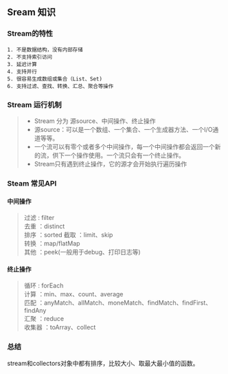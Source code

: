 ## Sream 知识 
### Stream的特性
    1. 不是数据结构，没有内部存储
    2. 不支持索引访问
    3. 延迟计算
    4. 支持并行
    5. 很容易生成数组或集合（List、Set)
    6. 支持过滤、查找、转换、汇总、聚合等操作
### Stream 运行机制
> - Stream 分为 源source、中间操作、终止操作  
> - 源source：可以是一个数组、一个集合、一个生成器方法、一个I/O通道等等。  
> - 一个流可以有零个或者多个中间操作，每一个中间操作都会返回一个新的流，供下一个操作使用。一个流只会有一个终止操作。
> - Stream只有遇到终止操作，它的源才会开始执行遍历操作
### Steam 常见API
#### 中间操作
> 过滤 : filter  
> 去重 ：distinct  
> 排序 ：sorted
> 截取 ：limit、skip  
> 转换 ：map/flatMap   
> 其他 ：peek(一般用于debug、打印日志等)
#### 终止操作
> 循环 : forEach  
> 计算 ：min、max、count、average  
> 匹配 ：anyMatch、allMatch、moneMatch、findMatch、findFirst、findAny  
> 汇聚 ：reduce  
> 收集器 ：toArray、collect 

### 总结

stream和collectors对象中都有排序，比较大小、取最大最小值的函数。